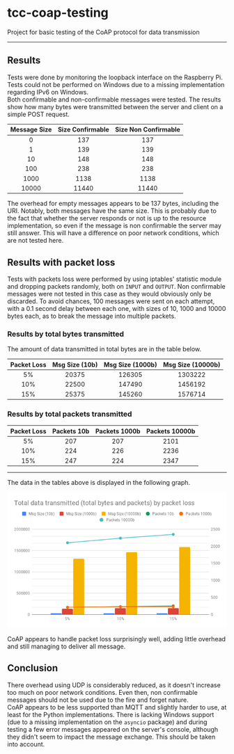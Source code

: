# tcc-coap-testing
Project for basic testing of the CoAP protocol for data transmission

---
## Results
Tests were done by monitoring the loopback interface on the Raspberry Pi.
Tests could not be performed on Windows due to a missing implementation regarding IPv6 on Windows.  
Both confirmable and non-confirmable messages were tested. The results show how many bytes were
transmitted between the server and client on a simple POST request.

| Message Size | Size Confirmable | Size Non Confirmable |
|:---:|:---:|:---:|
0| 137| 137
1| 139| 139
10| 148| 148
100| 238| 238
1000| 1138| 1138
10000| 11440‬| 11440

The overhead for empty messages appears to be 137 bytes, including the URI.
Notably, both messages have the same size. This is probably due to the fact that whether the server
responds or not is up to the resource implementation, so even if the message is non confirmable the
server may still answer. This will have a difference on poor network conditions, which are not tested
here.

## Results with packet loss

Tests with packets loss were performed by using iptables' statistic module and dropping packets randomly, both on
`INPUT` and `OUTPUT`. Non confirmable messages were not tested in this case as they would obviously only be discarded.
To avoid chances, 100 messages were sent on each attempt, with a 0.1 second delay between each one, 
with sizes of 10, 1000 and 10000 bytes each, as to break the message into multiple packets. 


### Results by total bytes transmitted

The amount of data transmitted in total bytes are in the table below.

Packet Loss | Msg Size (10b) | Msg Size (1000b) |Msg Size (10000b) |
|:---:|:---:|:---:|:---:|
 5% | 20375 | 126305 | 1303222 |
10% | 22500 | 147490 | 1456192 |
15% | 25375 | 145260 | 1576714 |

### Results by total packets transmitted

Packet Loss | Packets 10b | Packets 1000b | Packets 10000b |
|:---:|:---:|:---:|:---:|
 5% | 207 | 207 | 2101 |
10% | 224 | 226 | 2236 |
15% | 247 | 224 | 2347 |

---

The data in the tables above is displayed in the following graph.

![Graph of number of bytes and packets transmitted by packet loss](./bytes_packets-packet_loss.png)

CoAP appears to handle packet loss surprisingly well, adding little overhead and still managing to deliver all
message.

## Conclusion
There overhead using UDP is considerably reduced, as it doesn't increase too much on poor network conditions. 
Even then, non confirmable messages should not be used due to the fire and forget nature.  
CoAP appears to be less supported than MQTT and slightly harder to use, at least for the Python
implementations. There is lacking Windows support (due to a missing implementation on the `asyncio` package) and
during testing a few error messages appeared on the server's console, although they didn't seem to impact the
message exchange. This should be taken into account.
